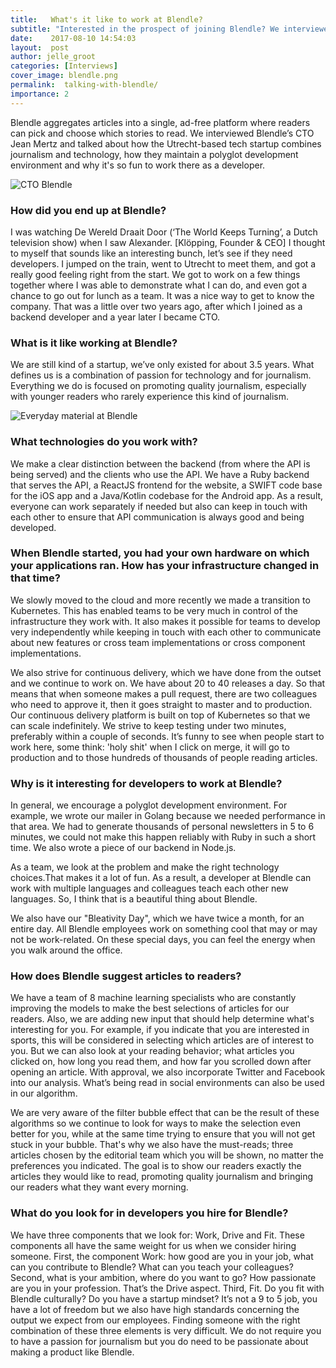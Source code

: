```yaml
---
title:   What's it like to work at Blendle?
subtitle: "Interested in the prospect of joining Blendle? We interviewed their CTO, Jean Mertz, to discuss how the Utrecht-based tech startup combines journalism and technology, how they maintain a polyglot development environment and why it’s so fun to work there as a developer."
date:    2017-08-10 14:54:03
layout:  post
author: jelle_groot
categories: [Interviews]
cover_image: blendle.png
permalink:  talking-with-blendle/
importance: 2
---
```


Blendle aggregates articles into a single, ad-free platform where readers can pick and choose which stories to read. We interviewed Blendle’s CTO Jean Mertz and talked about how the Utrecht-based tech startup combines journalism and technology, how they maintain a polyglot development environment and why it's so fun to work there as a developer.

<!--more-->

![CTO Blendle](/assets/images/cto-blendle.png)

### How did you end up at Blendle?
I was watching De Wereld Draait Door (‘The World Keeps Turning’,  a Dutch television show) when I saw Alexander. [Klöpping, Founder & CEO] I thought to myself that sounds like an interesting bunch, let’s see if they need developers. I jumped on the train, went to Utrecht to meet them, and got a really good feeling right from the start. We got to work on a few things together where I was able to demonstrate what I can do, and even got a chance to go out for lunch as a team. It was a nice way to get to know the company. That was a little over two years ago, after which I joined as a backend developer and a year later I became CTO.

### What is it like working at Blendle?
We are still kind of a startup, we’ve only existed for about 3.5 years. What defines us is a  combination of passion for technology and for journalism. Everything we do is focused on promoting quality journalism, especially with younger readers who rarely experience this kind of journalism. 


![Everyday material at Blendle](/assets/images/blendle.jpg)

### What technologies do you work with?
We make a clear distinction between the backend (from where the API is being served) and the clients who use the API. We have a Ruby backend that serves the API, a ReactJS frontend for the website, a SWIFT code base for the iOS app and a Java/Kotlin codebase for the Android app. As a result, everyone can work separately if needed but also can keep in touch with each other to ensure that API communication is always good and being developed.

### When Blendle started, you had your own hardware on which your applications ran. How has your infrastructure changed in that time?
We slowly moved to the cloud and more recently we made a transition to Kubernetes. This has enabled teams to be very much in control of the infrastructure they work with. It also makes it possible for teams to develop very independently while keeping in touch with each other to communicate about new features or cross team implementations or cross component implementations.

We also strive for continuous delivery, which we have done from the outset and we continue to work on. We have about 20 to 40 releases a day. So that means that when someone makes a pull request, there are two colleagues who need to approve it, then it goes straight to master and to production. Our continuous delivery platform is built on top of Kubernetes so that we can scale indefinitely. We strive to keep testing under two minutes, preferably within a couple of seconds. It’s funny to see when people start to work here, some think: 'holy shit' when I click on merge, it will go to production and to those hundreds of thousands of people reading articles.

### Why is it interesting for developers to work at Blendle? 
In general, we encourage a polyglot development environment. For example, we wrote our mailer in Golang because we needed performance in that area. We had to generate thousands of personal newsletters in 5 to 6 minutes, we could not make this happen reliably with Ruby in such a short time. We also wrote a piece of our backend in Node.js.

As a team, we look at the problem and make the right technology choices.That makes it a lot of fun. As a result, a developer at Blendle can work with multiple languages and colleagues teach each other new languages. So, I think that is a beautiful thing about Blendle.

We also have our "Bleativity Day", which we have twice a month, for an entire day. All Blendle employees work on something cool  that may or may not be work-related. On these special days, you can feel the energy when you walk around the office. 


### How does Blendle suggest articles to readers? 

We have a team of 8 machine learning specialists who are constantly improving the models to make the best selections of articles for our readers. Also, we are adding new input that should help determine what's interesting for you. For example, if you indicate that you are interested in sports, this will be considered in selecting which articles are of interest to you. But we can also look at your reading behavior; what articles you clicked on, how long you read them, and how far you scrolled down after opening an article. With approval, we also incorporate Twitter and  Facebook into our analysis. What’s being read in social environments can also be used in our algorithm.

We are very aware of the filter bubble effect that can be the result of these algorithms so we continue to look for ways to make the selection even better for you, while at the same time trying to ensure that you will not get stuck in your bubble. That's why we also have the must-reads; three articles chosen by the editorial team which you will be shown, no matter the preferences you indicated. The goal is to show our readers exactly the articles they would like to read, promoting quality journalism and bringing our readers what they want every morning.

### What do you look for in developers you hire for Blendle?
We have three components that we look for: Work, Drive and Fit. These components all have the same weight for us when we consider hiring someone. First, the component Work: how good are you in your job, what can you contribute to Blendle? What can you teach your colleagues? Second, what is your ambition, where do you want to go? How passionate are you in your profession. That’s the Drive aspect. Third, Fit. Do you fit with Blendle culturally? Do you have a startup mindset? It’s not a 9 to 5 job, you have a lot of freedom but we also have high standards concerning the output we expect from our employees. Finding someone with the right combination of these three elements is very difficult. We do not require you to have a passion for journalism but you do need to be passionate about making a product like Blendle.
